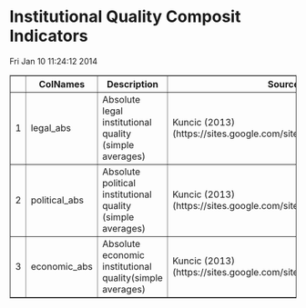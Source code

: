 # Institutional Quality Composit Indicators


 Fri Jan 10 11:24:12 2014 <!-- html table generated in R 3.0.2 by xtable 1.7-1 package -->
<!-- Fri Jan 10 11:24:12 2014 -->
<TABLE border=1>
<TR> <TH>  </TH> <TH> ColNames </TH> <TH> Description </TH> <TH> Source </TH>  </TR>
  <TR> <TD align="right"> 1 </TD> <TD> legal_abs </TD> <TD> Absolute legal institutional quality (simple averages) </TD> <TD> Kuncic (2013) (https://sites.google.com/site/aljazkuncic/research) </TD> </TR>
  <TR> <TD align="right"> 2 </TD> <TD> political_abs </TD> <TD> Absolute political institutional quality (simple averages) </TD> <TD> Kuncic (2013) (https://sites.google.com/site/aljazkuncic/research) </TD> </TR>
  <TR> <TD align="right"> 3 </TD> <TD> economic_abs </TD> <TD> Absolute economic institutional quality(simple averages) </TD> <TD> Kuncic (2013) (https://sites.google.com/site/aljazkuncic/research) </TD> </TR>
   </TABLE>
